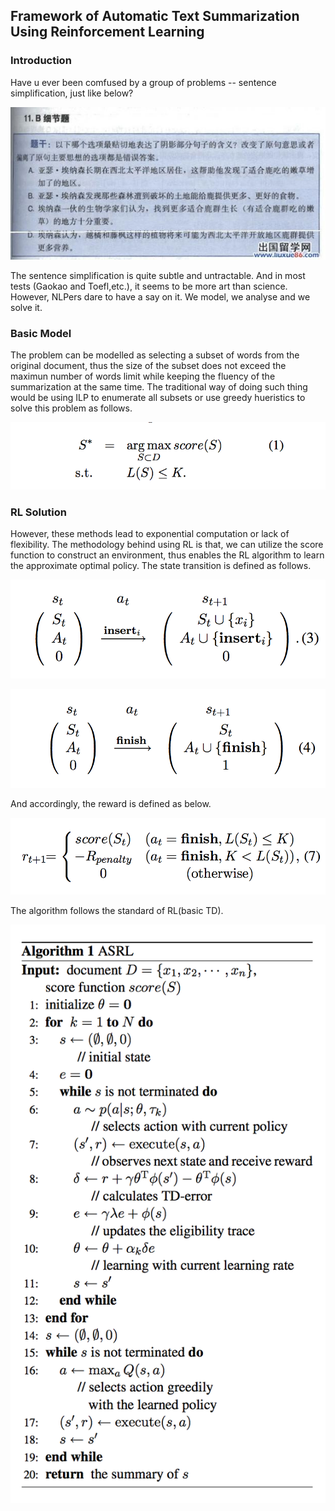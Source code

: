 ## Framework of Automatic Text Summarization Using Reinforcement Learning

### Introduction

Have u ever been comfused by a group of problems -- sentence simplification, just like below?

![ss_2](./ss_2.jpg)

The sentence simplification is quite subtle and untractable. And in most tests (Gaokao and Toefl,etc.), it seems to be more art than science. However, NLPers dare to have a say on it. We model, we analyse and we solve it.

### Basic Model

The problem can be modelled as selecting a subset of words from the original document, thus the size of the subset does not exceed the maximun number of words limit while keeping the fluency of the summarization at the same time. The traditional way of doing such thing would be using ILP to enumerate all subsets or use greedy hueristics to solve this problem as follows.

![formulation](./formulation.png)

### RL Solution

However, these methods lead to exponential computation or lack of flexibility. The methodology behind using RL is that, we can utilize the score function to construct an environment, thus enables the RL algorithm to learn the approximate optimal policy. The state transition is defined as follows.

![state_1](./state_1.png)

![state_2](./state_2.png)

And accordingly, the reward is defined as below.

![reward](./reward.png)

The algorithm follows the standard of RL(basic TD).

![alg](./alg.png)
